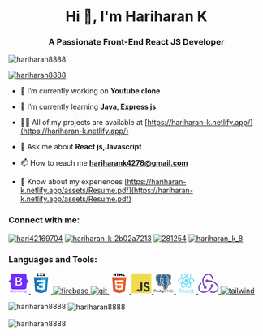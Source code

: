 <h1 align="center">Hi 👋, I'm Hariharan K</h1>
<h3 align="center">A Passionate Front-End React JS Developer</h3>

<p align="left"> <img src="https://komarev.com/ghpvc/?username=hariharan8888&label=Profile%20views&color=0e75b6&style=flat" alt="hariharan8888" /> </p>

<p align="left"> <a href="https://github.com/ryo-ma/github-profile-trophy"><img src="https://github-profile-trophy.vercel.app/?username=hariharan8888" alt="hariharan8888" /></a> </p>

- 🔭 I’m currently working on **Youtube clone**

- 🌱 I’m currently learning **Java, Express js**

- 👨‍💻 All of my projects are available at [https://hariharan-k.netlify.app/](https://hariharan-k.netlify.app/)

- 💬 Ask me about **React js,Javascript**

- 📫 How to reach me **hariharank4278@gmail.com**

- 📄 Know about my experiences [https://hariharan-k.netlify.app/assets/Resume.pdf](https://hariharan-k.netlify.app/assets/Resume.pdf)

<h3 align="left">Connect with me:</h3>
<p align="left">
<a href="https://twitter.com/hari42169704" target="blank"><img align="center" src="https://raw.githubusercontent.com/rahuldkjain/github-profile-readme-generator/master/src/images/icons/Social/twitter.svg" alt="hari42169704" height="30" width="40" /></a>
<a href="https://linkedin.com/in/hariharan-k-2b02a7213" target="blank"><img align="center" src="https://raw.githubusercontent.com/rahuldkjain/github-profile-readme-generator/master/src/images/icons/Social/linked-in-alt.svg" alt="hariharan-k-2b02a7213" height="30" width="40" /></a>
<a href="https://stackoverflow.com/users/281254" target="blank"><img align="center" src="https://raw.githubusercontent.com/rahuldkjain/github-profile-readme-generator/master/src/images/icons/Social/stack-overflow.svg" alt="281254" height="30" width="40" /></a>
<a href="https://instagram.com/hariharan_k_8" target="blank"><img align="center" src="https://raw.githubusercontent.com/rahuldkjain/github-profile-readme-generator/master/src/images/icons/Social/instagram.svg" alt="hariharan_k_8" height="30" width="40" /></a>
</p>

<h3 align="left">Languages and Tools:</h3>
<p align="left"> <a href="https://getbootstrap.com" target="_blank" rel="noreferrer"> <img src="https://raw.githubusercontent.com/devicons/devicon/master/icons/bootstrap/bootstrap-plain-wordmark.svg" alt="bootstrap" width="40" height="40"/> </a> <a href="https://www.w3schools.com/css/" target="_blank" rel="noreferrer"> <img src="https://raw.githubusercontent.com/devicons/devicon/master/icons/css3/css3-original-wordmark.svg" alt="css3" width="40" height="40"/> </a> <a href="https://firebase.google.com/" target="_blank" rel="noreferrer"> <img src="https://www.vectorlogo.zone/logos/firebase/firebase-icon.svg" alt="firebase" width="40" height="40"/> </a> <a href="https://git-scm.com/" target="_blank" rel="noreferrer"> <img src="https://www.vectorlogo.zone/logos/git-scm/git-scm-icon.svg" alt="git" width="40" height="40"/> </a> <a href="https://www.w3.org/html/" target="_blank" rel="noreferrer"> <img src="https://raw.githubusercontent.com/devicons/devicon/master/icons/html5/html5-original-wordmark.svg" alt="html5" width="40" height="40"/> </a> <a href="https://developer.mozilla.org/en-US/docs/Web/JavaScript" target="_blank" rel="noreferrer"> <img src="https://raw.githubusercontent.com/devicons/devicon/master/icons/javascript/javascript-original.svg" alt="javascript" width="40" height="40"/> </a> <a href="https://www.postgresql.org" target="_blank" rel="noreferrer"> <img src="https://raw.githubusercontent.com/devicons/devicon/master/icons/postgresql/postgresql-original-wordmark.svg" alt="postgresql" width="40" height="40"/> </a> <a href="https://reactjs.org/" target="_blank" rel="noreferrer"> <img src="https://raw.githubusercontent.com/devicons/devicon/master/icons/react/react-original-wordmark.svg" alt="react" width="40" height="40"/> </a> <a href="https://redux.js.org" target="_blank" rel="noreferrer"> <img src="https://raw.githubusercontent.com/devicons/devicon/master/icons/redux/redux-original.svg" alt="redux" width="40" height="40"/> </a> <a href="https://tailwindcss.com/" target="_blank" rel="noreferrer"> <img src="https://www.vectorlogo.zone/logos/tailwindcss/tailwindcss-icon.svg" alt="tailwind" width="40" height="40"/> </a> </p>

<p><img align="left" src="https://github-readme-stats.vercel.app/api/top-langs?username=hariharan8888&show_icons=true&locale=en&layout=compact" alt="hariharan8888" /></p>

<p>&nbsp;<img align="center" src="https://github-readme-stats.vercel.app/api?username=hariharan8888&show_icons=true&locale=en" alt="hariharan8888" /></p>

<p><img align="center" src="https://github-readme-streak-stats.herokuapp.com/?user=hariharan8888&" alt="hariharan8888" /></p>
